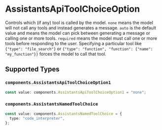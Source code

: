 # AssistantsApiToolChoiceOption

Controls which (if any) tool is called by the model.
`none` means the model will not call any tools and instead generates a message.
`auto` is the default value and means the model can pick between generating a message or calling one or more tools.
`required` means the model must call one or more tools before responding to the user.
Specifying a particular tool like `{"type": "file_search"}` or `{"type": "function", "function": {"name": "my_function"}}` forces the model to call that tool.



## Supported Types

### `components.AssistantsApiToolChoiceOption1`

```typescript
const value: components.AssistantsApiToolChoiceOption1 = "none";
```

### `components.AssistantsNamedToolChoice`

```typescript
const value: components.AssistantsNamedToolChoice = {
  type: "code_interpreter",
};
```

